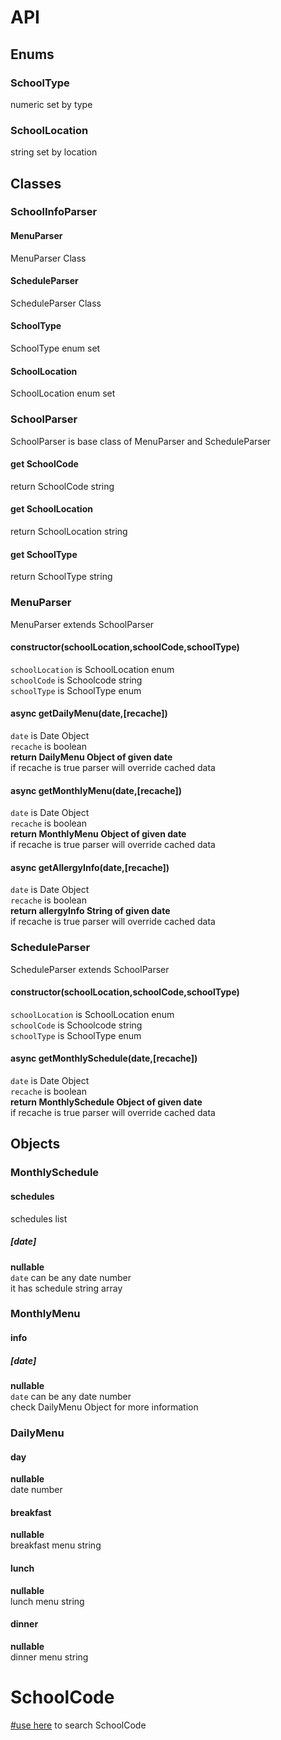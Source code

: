# API
## Enums

### SchoolType
numeric set by type

### SchoolLocation
string set by location

## Classes
### SchoolInfoParser

#### MenuParser
MenuParser Class

#### ScheduleParser
ScheduleParser Class

#### SchoolType
SchoolType enum set

#### SchoolLocation
SchoolLocation enum set

### SchoolParser
SchoolParser is base class of MenuParser and ScheduleParser

#### get SchoolCode
return SchoolCode string  

#### get SchoolLocation
return SchoolLocation string  

#### get SchoolType
return SchoolType string  


### MenuParser
MenuParser extends SchoolParser

#### constructor(schoolLocation,schoolCode,schoolType)
`schoolLocation` is SchoolLocation enum  
`schoolCode` is Schoolcode string  
`schoolType` is SchoolType enum  

#### async getDailyMenu(date,[recache])
`date` is Date Object  
`recache` is boolean  
**return DailyMenu Object of given date**  
if recache is true parser will override cached data  


#### async getMonthlyMenu(date,[recache])
`date` is Date Object  
`recache` is boolean  
**return MonthlyMenu Object of given date**  
if recache is true parser will override cached data  

#### async getAllergyInfo(date,[recache])
`date` is Date Object  
`recache` is boolean  
**return allergyInfo String of given date**  
if recache is true parser will override cached data  


### ScheduleParser
ScheduleParser extends SchoolParser

#### constructor(schoolLocation,schoolCode,schoolType)
`schoolLocation` is SchoolLocation enum  
`schoolCode` is Schoolcode string  
`schoolType` is SchoolType enum  

#### async getMonthlySchedule(date,[recache])
`date` is Date Object  
`recache` is boolean  
**return MonthlySchedule Object of given date**  
if recache is true parser will override cached data  

## Objects
### MonthlySchedule
#### schedules
schedules list  
##### [date]
**nullable**  
`date` can be any date number  
it has schedule string array  

### MonthlyMenu
#### info
##### [date]
**nullable**  
`date` can be any date number  
check DailyMenu Object for more information  

### DailyMenu
#### day
**nullable**  
date number

#### breakfast
**nullable**  
breakfast menu string  

#### lunch
**nullable**  
lunch menu string  

#### dinner
**nullable**  
dinner menu string  


# SchoolCode
[#use here](https://www.meatwatch.go.kr/biz/bm/sel/schoolListPopup.do) to search SchoolCode
